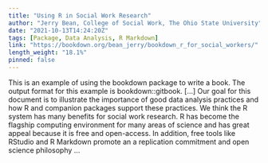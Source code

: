 ```yaml
---
title: "Using R in Social Work Research"
author: "Jerry Bean, College of Social Work, The Ohio State University"
date: "2021-10-13T14:24:20Z"
tags: [Package, Data Analysis, R Markdown]
link: "https://bookdown.org/bean_jerry/bookdown_r_for_social_workers/"
length_weight: "18.1%"
pinned: false
---
```


This is an example of using the bookdown package to write a book. The output format for this example is bookdown::gitbook. [...] Our goal for this document is to illustrate the importance of good data analysis practices and how R and companion packages support these practices. We think the R system has many benefits for social work research. R has become the flagship computing environment for many areas of science and has great appeal because it is free and open-access. In addition, free tools like RStudio and R Markdown promote an a replication commitment and open science philosophy ...
